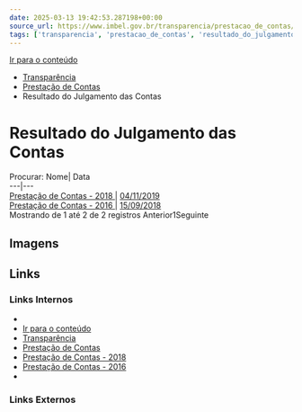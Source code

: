 ```yaml
---
date: 2025-03-13 19:42:53.287198+00:00
source_url: https://www.imbel.gov.br/transparencia/prestacao_de_contas/resultado_do_julgamento_das_contas
tags: ['transparencia', 'prestacao_de_contas', 'resultado_do_julgamento_das_contas']
---
```


[](https://www.imbel.gov.br/transparencia/prestacao_de_contas/resultado_do_julgamento_das_contas)
[Ir para o conteúdo](https://www.imbel.gov.br/transparencia/prestacao_de_contas/resultado_do_julgamento_das_contas#conteudo)
  * [ Transparência](https://www.imbel.gov.br/transparencia)
  * [ Prestação de Contas](https://www.imbel.gov.br/transparencia/prestacao_de_contas)
  * Resultado do Julgamento das Contas


# Resultado do Julgamento das Contas
Procurar:
Nome| Data  
---|---  
[ Prestação de Contas - 2018 ](https://www.imbel.gov.br/storage/transparencia/1694714320.pdf) | [04/11/2019](https://www.imbel.gov.br/storage/transparencia/1694714320.pdf)  
[ Prestação de Contas - 2016 ](https://www.imbel.gov.br/storage/transparencia/1694714228.pdf) | [15/09/2018](https://www.imbel.gov.br/storage/transparencia/1694714228.pdf)  
Mostrando de 1 até 2 de 2 registros
Anterior1Seguinte
[ ](https://www.imbel.gov.br/transparencia/prestacao_de_contas/resultado_do_julgamento_das_contas#home)


## Imagens



## Links

### Links Internos

- [](https://www.imbel.gov.br/transparencia/prestacao_de_contas/resultado_do_julgamento_das_contas)
- [Ir para o conteúdo](https://www.imbel.gov.br/transparencia/prestacao_de_contas/resultado_do_julgamento_das_contas#conteudo)
- [Transparência](https://www.imbel.gov.br/transparencia)
- [Prestação de Contas](https://www.imbel.gov.br/transparencia/prestacao_de_contas)
- [Prestação de Contas - 2018](https://www.imbel.gov.br/storage/transparencia/1694714320.pdf)
- [Prestação de Contas - 2016](https://www.imbel.gov.br/storage/transparencia/1694714228.pdf)
- [](https://www.imbel.gov.br/transparencia/prestacao_de_contas/resultado_do_julgamento_das_contas#home)

### Links Externos


